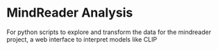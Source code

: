 # MindReader Analysis
For python scripts to explore and transform the data for the mindreader project, a web interface to interpret models like CLIP

